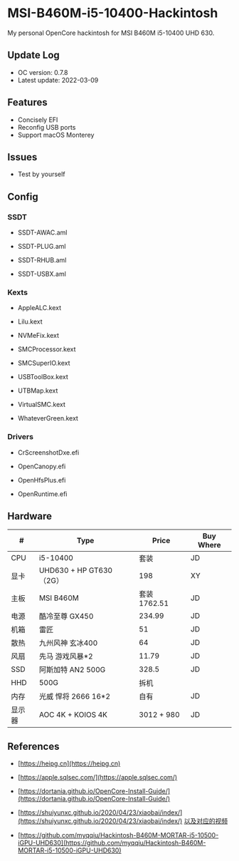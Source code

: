 # MSI-B460M-i5-10400-Hackintosh

My personal OpenCore hackintosh for MSI B460M i5-10400 UHD 630.

## Update Log

- OC version: 0.7.8
- Latest update: 2022-03-09

## Features

- Concisely EFI
- Reconfig USB ports
- Support macOS Monterey

## Issues

- Test by yourself

## Config

### SSDT

- SSDT-AWAC.aml

- SSDT-PLUG.aml

- SSDT-RHUB.aml

- SSDT-USBX.aml

### Kexts

- AppleALC.kext

- Lilu.kext

- NVMeFix.kext

- SMCProcessor.kext

- SMCSuperIO.kext

- USBToolBox.kext

- UTBMap.kext

- VirtualSMC.kext

- WhateverGreen.kext

### Drivers

- CrScreenshotDxe.efi

- OpenCanopy.efi

- OpenHfsPlus.efi

- OpenRuntime.efi

## Hardware

| #   | Type                  | Price      | Buy Where |
| --- | --------------------- | ---------- | --------- |
| CPU | i5-10400              | 套装         | JD        |
| 显卡  | UHD630 + HP GT630（2G） | 198        | XY        |
| 主板  | MSI B460M             | 套装 1762.51 | JD        |
| 电源  | 酷冷至尊 GX450            | 234.99     | JD        |
| 机箱  | 雷匠                    | 51         | JD        |
| 散热  | 九州风神 玄冰400            | 64         | JD        |
| 风扇  | 先马 游戏风暴*2             | 11.79      | JD        |
| SSD | 阿斯加特 AN2 500G         | 328.5      | JD        |
| HHD | 500G                  | 拆机         |           |
| 内存  | 光威 悍将 2666 16*2       | 自有         | JD        |
| 显示器 | AOC 4K + KOIOS 4K     | 3012 + 980 | JD        |

## References

- [https://heipg.cn](https://heipg.cn)
- [https://apple.sqlsec.com/](https://apple.sqlsec.com/)
- [https://dortania.github.io/OpenCore-Install-Guide/](https://dortania.github.io/OpenCore-Install-Guide/)
- [https://shuiyunxc.github.io/2020/04/23/xiaobai/index/](https://shuiyunxc.github.io/2020/04/23/xiaobai/index/) [以及对应的视频](https://space.bilibili.com/405490165?spm_id_from=333.788.b_765f7570696e666f.2)

- [https://github.com/myqqiu/Hackintosh-B460M-MORTAR-i5-10500-iGPU-UHD630](https://github.com/myqqiu/Hackintosh-B460M-MORTAR-i5-10500-iGPU-UHD630)
